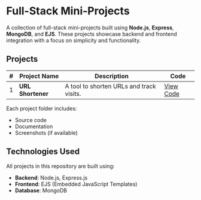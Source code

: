 # Full-Stack Mini-Projects

A collection of full-stack mini-projects built using **Node.js**, **Express**, **MongoDB**, and **EJS**. These projects showcase backend and frontend integration with a focus on simplicity and functionality.

## Projects

| #   | Project Name      | Description                              | Code                         |
| --- | ----------------- | ---------------------------------------- | ---------------------------- |
| 1   | **URL Shortener** | A tool to shorten URLs and track visits. | [View Code](./url-shortener) |

Each project folder includes:

- Source code
- Documentation
- Screenshots (if available)

## Technologies Used

All projects in this repository are built using:

- **Backend**: Node.js, Express.js
- **Frontend**: EJS (Embedded JavaScript Templates)
- **Database**: MongoDB

